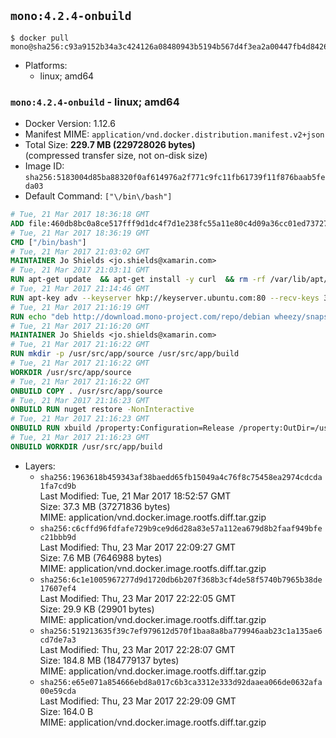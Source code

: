 ## `mono:4.2.4-onbuild`

```console
$ docker pull mono@sha256:c93a9152b34a3c424126a08480943b5194b567d4f3ea2a00447fb4d8426ec6c0
```

-	Platforms:
	-	linux; amd64

### `mono:4.2.4-onbuild` - linux; amd64

-	Docker Version: 1.12.6
-	Manifest MIME: `application/vnd.docker.distribution.manifest.v2+json`
-	Total Size: **229.7 MB (229728026 bytes)**  
	(compressed transfer size, not on-disk size)
-	Image ID: `sha256:5183004d85ba88320f0af614976a2f771c9fc11fb61739f11f876baab5feda03`
-	Default Command: `["\/bin\/bash"]`

```dockerfile
# Tue, 21 Mar 2017 18:36:18 GMT
ADD file:460db8bc0a8ce517fff9d1dc4f7d1e238fc55a11e80c4d09a36cc01ed7372733 in / 
# Tue, 21 Mar 2017 18:36:19 GMT
CMD ["/bin/bash"]
# Tue, 21 Mar 2017 21:03:02 GMT
MAINTAINER Jo Shields <jo.shields@xamarin.com>
# Tue, 21 Mar 2017 21:03:11 GMT
RUN apt-get update 	&& apt-get install -y curl 	&& rm -rf /var/lib/apt/lists/*
# Tue, 21 Mar 2017 21:14:46 GMT
RUN apt-key adv --keyserver hkp://keyserver.ubuntu.com:80 --recv-keys 3FA7E0328081BFF6A14DA29AA6A19B38D3D831EF
# Tue, 21 Mar 2017 21:16:19 GMT
RUN echo "deb http://download.mono-project.com/repo/debian wheezy/snapshots/4.2.4.4 main" > /etc/apt/sources.list.d/mono-xamarin.list 	&& apt-get update 	&& apt-get install -y mono-devel ca-certificates-mono fsharp mono-vbnc nuget 	&& rm -rf /var/lib/apt/lists/*
# Tue, 21 Mar 2017 21:16:20 GMT
MAINTAINER Jo Shields <jo.shields@xamarin.com>
# Tue, 21 Mar 2017 21:16:22 GMT
RUN mkdir -p /usr/src/app/source /usr/src/app/build
# Tue, 21 Mar 2017 21:16:22 GMT
WORKDIR /usr/src/app/source
# Tue, 21 Mar 2017 21:16:22 GMT
ONBUILD COPY . /usr/src/app/source
# Tue, 21 Mar 2017 21:16:23 GMT
ONBUILD RUN nuget restore -NonInteractive
# Tue, 21 Mar 2017 21:16:23 GMT
ONBUILD RUN xbuild /property:Configuration=Release /property:OutDir=/usr/src/app/build/
# Tue, 21 Mar 2017 21:16:23 GMT
ONBUILD WORKDIR /usr/src/app/build
```

-	Layers:
	-	`sha256:1963618b459343af38baedd65fb15049a4c76f8c75458ea2974cdcda1fa7cd9b`  
		Last Modified: Tue, 21 Mar 2017 18:52:57 GMT  
		Size: 37.3 MB (37271836 bytes)  
		MIME: application/vnd.docker.image.rootfs.diff.tar.gzip
	-	`sha256:c6cffd96fdfafe729b9ce9d6d28a83e57a112ea679d8b2faaf949bfec21bbb9d`  
		Last Modified: Thu, 23 Mar 2017 22:09:27 GMT  
		Size: 7.6 MB (7646988 bytes)  
		MIME: application/vnd.docker.image.rootfs.diff.tar.gzip
	-	`sha256:6c1e1005967277d9d1720db6b207f368b3cf4de58f5740b7965b38de17607ef4`  
		Last Modified: Thu, 23 Mar 2017 22:22:05 GMT  
		Size: 29.9 KB (29901 bytes)  
		MIME: application/vnd.docker.image.rootfs.diff.tar.gzip
	-	`sha256:519213635f39c7ef979612d570f1baa8a8ba779946aab23c1a135ae6cd7de7a3`  
		Last Modified: Thu, 23 Mar 2017 22:28:07 GMT  
		Size: 184.8 MB (184779137 bytes)  
		MIME: application/vnd.docker.image.rootfs.diff.tar.gzip
	-	`sha256:e65e071a854666ebd8a017c6b3ca3312e333d92daaea066de0632afa00e59cda`  
		Last Modified: Thu, 23 Mar 2017 22:29:09 GMT  
		Size: 164.0 B  
		MIME: application/vnd.docker.image.rootfs.diff.tar.gzip
